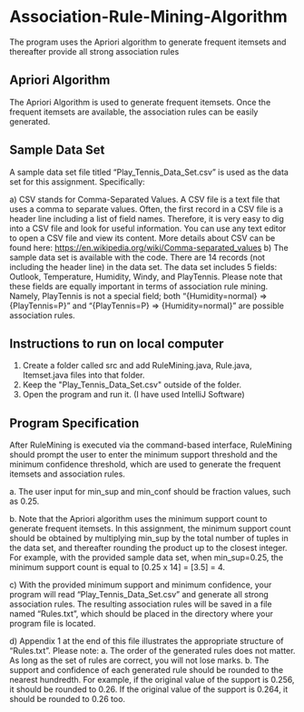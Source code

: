 # Association-Rule-Mining-Algorithm

The program uses the Apriori algorithm to generate frequent itemsets and thereafter provide all strong association rules

## Apriori Algorithm

The Apriori Algorithm is used to generate frequent itemsets. Once the frequent itemsets are available, the association rules can be easily generated.

## Sample Data Set

A sample data set file titled “Play_Tennis_Data_Set.csv” is used as the data
set for this assignment. Specifically:

a) CSV stands for Comma-Separated Values. A CSV file is a text file that uses a comma to
separate values. Often, the first record in a CSV file is a header line including a list of field
names. Therefore, it is very easy to dig into a CSV file and look for useful information. You
can use any text editor to open a CSV file and view its content. More details about CSV
can be found here: https://en.wikipedia.org/wiki/Comma-separated_values
b) The sample data set is available with the code. There are 14 records (not including the
header line) in the data set. The data set includes 5 fields: Outlook, Temperature,
Humidity, Windy, and PlayTennis. Please note that these fields are equally important in
terms of association rule mining. Namely, PlayTennis is not a special field; both
“{Humidity=normal} => {PlayTennis=P}” and “{PlayTennis=P} => {Humidity=normal}” are
possible association rules.


## Instructions to run on local computer

1) Create a folder called src and add RuleMining.java, Rule.java, Itemset.java files into that folder.
2) Keep the "Play_Tennis_Data_Set.csv" outside of the folder.
3) Open the program and run it. (I have used IntelliJ Software)

## Program Specification

After RuleMining is executed via the
command-based interface, RuleMining should prompt the user to enter the minimum
support threshold and the minimum confidence threshold, which are used to generate the
frequent itemsets and association rules.

a. The user input for min_sup and min_conf should be fraction values, such as 0.25.

b. Note that the Apriori algorithm uses the minimum support count to generate
frequent itemsets. In this assignment, the minimum support count should be
obtained by multiplying min_sup by the total number of tuples in the data set, and
thereafter rounding the product up to the closest integer. For example, with the
provided sample data set, when min_sup=0.25, the minimum support count is
equal to [0.25 x 14] = [3.5] = 4.

c) With the provided minimum support and minimum confidence, your program will read
“Play_Tennis_Data_Set.csv” and generate all strong association rules. The resulting
association rules will be saved in a file named “Rules.txt”, which should be placed in the
directory where your program file is located.

d) Appendix 1 at the end of this file illustrates the appropriate structure of “Rules.txt”. Please
note:
  a. The order of the generated rules does not matter. As long as the set of rules are
correct, you will not lose marks.
  b. The support and confidence of each generated rule should be rounded to the
nearest hundredth. For example, if the original value of the support is 0.256, it
should be rounded to 0.26. If the original value of the support is 0.264, it should
be rounded to 0.26 too.
